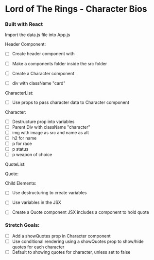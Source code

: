 # Lord of The Rings - Character Bios
### Built with React

 Import the data.js file into App.js

Header Component:
- [ ] Create header component with
- [ ] Make a components folder inside the src folder

- [ ] Create a Character component 
- [ ] div with className "card"

CharacterList:
- [ ] Use props to pass character data to Character component 

Character:
- [ ] Destructure prop into variables
- [ ] Parent Div with className "character"
- [ ] img with image as src and name as alt
- [ ] h2 for name
- [ ] p for race  
- [ ] p status
- [ ] p weapon of choice

QuoteList:

Quote:

Child Elements:

- [ ] Use destructuring to create variables 
- [ ] Use variables in the JSX

- [ ] Create a Quote component JSX includes a component to hold quote

### Stretch Goals: 
- [ ] Add a showQuotes prop in Character component 
- [ ] Use conditional rendering using a showQuotes prop to show/hide quotes for each character
- [ ] Default to showing quotes for character, unless set to false